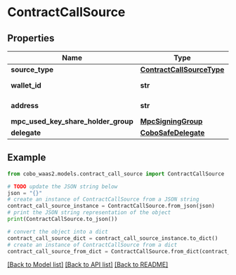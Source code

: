 # ContractCallSource


## Properties

Name | Type | Description | Notes
------------ | ------------- | ------------- | -------------
**source_type** | [**ContractCallSourceType**](ContractCallSourceType.md) |  | 
**wallet_id** | **str** | The wallet ID. | 
**address** | **str** | The wallet address. | 
**mpc_used_key_share_holder_group** | [**MpcSigningGroup**](MpcSigningGroup.md) |  | [optional] 
**delegate** | [**CoboSafeDelegate**](CoboSafeDelegate.md) |  | 

## Example

```python
from cobo_waas2.models.contract_call_source import ContractCallSource

# TODO update the JSON string below
json = "{}"
# create an instance of ContractCallSource from a JSON string
contract_call_source_instance = ContractCallSource.from_json(json)
# print the JSON string representation of the object
print(ContractCallSource.to_json())

# convert the object into a dict
contract_call_source_dict = contract_call_source_instance.to_dict()
# create an instance of ContractCallSource from a dict
contract_call_source_from_dict = ContractCallSource.from_dict(contract_call_source_dict)
```
[[Back to Model list]](../README.md#documentation-for-models) [[Back to API list]](../README.md#documentation-for-api-endpoints) [[Back to README]](../README.md)


